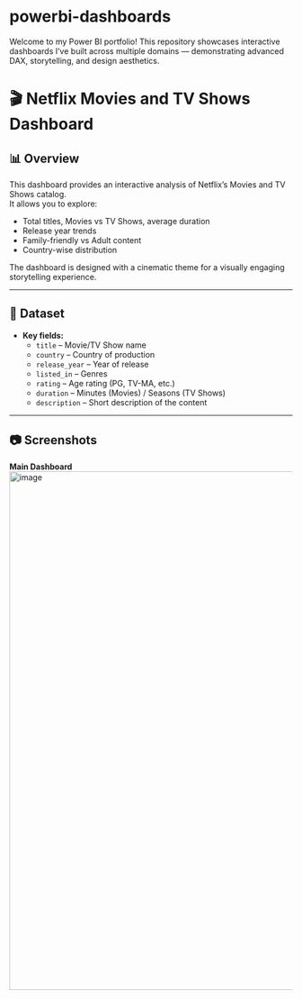 # powerbi-dashboards
Welcome to my Power BI portfolio!   This repository showcases interactive dashboards I’ve built across multiple domains — demonstrating advanced DAX, storytelling, and design aesthetics.  

# 🎬 Netflix Movies and TV Shows Dashboard

## 📊 Overview
This dashboard provides an interactive analysis of Netflix’s Movies and TV Shows catalog.  
It allows you to explore:

- Total titles, Movies vs TV Shows, average duration
- Release year trends
- Family-friendly vs Adult content
- Country-wise distribution

The dashboard is designed with a cinematic theme for a visually engaging storytelling experience.

---

## 🔧 Dataset
- **Key fields:**  
  - `title` – Movie/TV Show name  
  - `country` – Country of production  
  - `release_year` – Year of release  
  - `listed_in` – Genres  
  - `rating` – Age rating (PG, TV-MA, etc.)  
  - `duration` – Minutes (Movies) / Seasons (TV Shows)  
  - `description` – Short description of the content  

---

## 📷 Screenshots

**Main Dashboard**  
<img width="1638" height="921" alt="image" src="https://github.com/user-attachments/assets/07c22136-12f5-432e-ad5b-13f851de73d4" />
